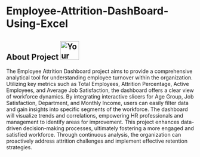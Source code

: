 # Employee-Attrition-DashBoard-Using-Excel
## About Project <img src ="https://github.com/user-attachments/assets/11180e15-e182-4c2d-ad17-daeffb9db664" width="50" height="50" alt="Your Image">

The Employee Attrition Dashboard project aims to provide a comprehensive analytical tool for understanding employee turnover within the organization. Utilizing key metrics such as Total Employees, Attrition Percentage, Active Employees, and Average Job Satisfaction, the dashboard offers a clear view of workforce dynamics. By integrating interactive slicers for Age Group, Job Satisfaction, Department, and Monthly Income, users can easily filter data and gain insights into specific segments of the workforce. The dashboard will visualize trends and correlations, empowering HR professionals and management to identify areas for improvement. This project enhances data-driven decision-making processes, ultimately fostering a more engaged and satisfied workforce. Through continuous analysis, the organization can proactively address attrition challenges and implement effective retention strategies.
